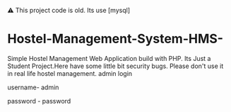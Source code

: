 :warning:
 This project code is old. Its use [mysql]
# Hostel-Management-System-HMS-
Simple Hostel Management Web Application build with PHP.
Its Just a Student Project.Here have some little bit security bugs.
Please don't use it in real life hostel management. 
admin login

username- admin

password - password
